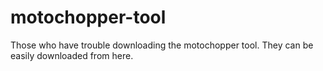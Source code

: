 # motochopper-tool
Those who have trouble downloading the motochopper tool. They can be easily downloaded from here.
